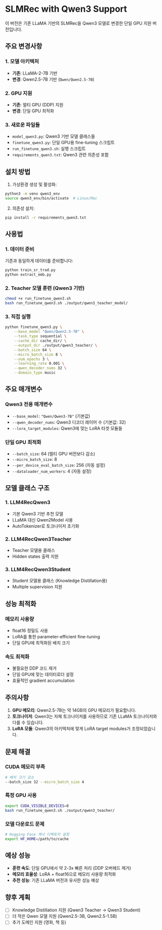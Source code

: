 # SLMRec with Qwen3 Support

이 버전은 기존 LLaMA 기반의 SLMRec을 Qwen3 모델로 변경한 단일 GPU 지원 버전입니다.

## 주요 변경사항

### 1. 모델 아키텍처
- **기존**: LLaMA-2-7B 기반
- **변경**: Qwen2.5-7B 기반 (`Qwen/Qwen2.5-7B`)

### 2. GPU 지원
- **기존**: 멀티 GPU (DDP) 지원
- **변경**: 단일 GPU 최적화

### 3. 새로운 파일들
- `model_qwen3.py`: Qwen3 기반 모델 클래스들
- `finetune_qwen3.py`: 단일 GPU용 fine-tuning 스크립트
- `run_finetune_qwen3.sh`: 실행 스크립트
- `requirements_qwen3.txt`: Qwen3 관련 의존성 포함

## 설치 방법

1. 가상환경 생성 및 활성화:
```bash
python3 -m venv qwen3_env
source qwen3_env/bin/activate  # Linux/Mac
```

2. 의존성 설치:
```bash
pip install -r requirements_qwen3.txt
```

## 사용법

### 1. 데이터 준비
기존과 동일하게 데이터를 준비합니다:
```bash
python train_sr_trad.py
python extract_emb.py
```

### 2. Teacher 모델 훈련 (Qwen3 기반)
```bash
chmod +x run_finetune_qwen3.sh
bash run_finetune_qwen3.sh ./output/qwen3_teacher_model/
```

### 3. 직접 실행
```bash
python finetune_qwen3.py \
    --base_model "Qwen/Qwen2.5-7B" \
    --task_type sequential \
    --cache_dir cache_dir/ \
    --output_dir ./output/qwen3_teacher/ \
    --batch_size 64 \
    --micro_batch_size 8 \
    --num_epochs 3 \
    --learning_rate 0.001 \
    --qwen_decoder_nums 32 \
    --domain_type music
```

## 주요 매개변수

### Qwen3 전용 매개변수
- `--base_model`: `"Qwen/Qwen3-7B"` (기본값)
- `--qwen_decoder_nums`: Qwen3 디코더 레이어 수 (기본값: 32)
- `--lora_target_modules`: Qwen3에 맞는 LoRA 타겟 모듈들

### 단일 GPU 최적화
- `--batch_size`: 64 (멀티 GPU 버전보다 감소)
- `--micro_batch_size`: 8
- `--per_device_eval_batch_size`: 256 (자동 설정)
- `--dataloader_num_workers`: 4 (자동 설정)

## 모델 클래스 구조

### 1. LLM4RecQwen3
- 기본 Qwen3 기반 추천 모델
- LLaMA 대신 Qwen2Model 사용
- AutoTokenizer로 토크나이저 초기화

### 2. LLM4RecQwen3Teacher
- Teacher 모델용 클래스
- Hidden states 출력 지원

### 3. LLM4RecQwen3Student
- Student 모델용 클래스 (Knowledge Distillation용)
- Multiple supervision 지원

## 성능 최적화

### 메모리 사용량
- float16 정밀도 사용
- LoRA를 통한 parameter-efficient fine-tuning
- 단일 GPU에 최적화된 배치 크기

### 속도 최적화
- 불필요한 DDP 코드 제거
- 단일 GPU에 맞는 데이터로더 설정
- 효율적인 gradient accumulation

## 주의사항

1. **GPU 메모리**: Qwen2.5-7B는 약 14GB의 GPU 메모리가 필요합니다.
2. **토크나이저**: Qwen3는 자체 토크나이저를 사용하므로 기존 LLaMA 토크나이저와 다를 수 있습니다.
3. **LoRA 모듈**: Qwen3의 아키텍처에 맞게 LoRA target modules가 조정되었습니다.

## 문제 해결

### CUDA 메모리 부족
```bash
# 배치 크기 감소
--batch_size 32 --micro_batch_size 4
```

### 특정 GPU 사용
```bash
export CUDA_VISIBLE_DEVICES=0
bash run_finetune_qwen3.sh ./output/qwen3_teacher/
```

### 모델 다운로드 문제
```bash
# Hugging Face 캐시 디렉토리 설정
export HF_HOME=/path/to/cache
```

## 예상 성능

- **훈련 속도**: 단일 GPU에서 약 2-3x 빠른 처리 (DDP 오버헤드 제거)
- **메모리 효율성**: LoRA + float16으로 메모리 사용량 최적화
- **추천 성능**: 기존 LLaMA 버전과 유사한 성능 예상

## 향후 계획

- [ ] Knowledge Distillation 지원 (Qwen3 Teacher → Qwen3 Student)
- [ ] 더 작은 Qwen 모델 지원 (Qwen2.5-3B, Qwen2.5-1.5B)
- [ ] 추가 도메인 지원 (영화, 책 등) 
